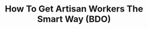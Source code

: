 ---
layout: post
title: How To Get Artisan Workers The Smart Way (BDO)
published: true
type: video
tags: nodes
image: /files/thumbnails/artisanworkers.webp
excerpt: 3 Ways to get artisan workers
post-date: 2023-07-15
updated-date: 2023-07-15
direct-link: https://www.youtube.com/watch?v=g6LjD11NMhw
---